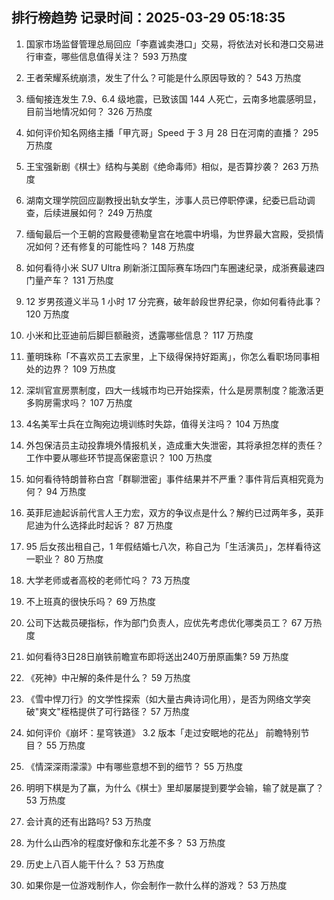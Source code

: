 
## 排行榜趋势 记录时间：2025-03-29 05:18:35
  
  1. 国家市场监督管理总局回应「李嘉诚卖港口」交易，将依法对长和港口交易进行审查，哪些信息值得关注？ 593 万热度
    
  2. 王者荣耀系统崩溃，发生了什么？可能是什么原因导致的？ 543 万热度
    
  3. 缅甸接连发生 7.9、6.4 级地震，已致该国 144 人死亡，云南多地震感明显，目前当地情况如何？ 326 万热度
    
  4. 如何评价知名网络主播「甲亢哥」Speed 于 3 月 28 日在河南的直播？ 295 万热度
    
  5. 王宝强新剧《棋士》结构与美剧《绝命毒师》相似，是否算抄袭？ 263 万热度
    
  6. 湖南文理学院回应副教授出轨女学生，涉事人员已停职停课，纪委已启动调查，后续进展如何？ 249 万热度
    
  7. 缅甸最后一个王朝的宫殿曼德勒皇宫在地震中坍塌，为世界最大宫殿，受损情况如何？还有修复的可能性吗？ 148 万热度
    
  8. 如何看待小米 SU7 Ultra 刷新浙江国际赛车场四门车圈速纪录，成浙赛最速四门量产车？ 131 万热度
    
  9. 12 岁男孩遵义半马 1 小时 17 分完赛，破年龄段世界纪录，你如何看待此事？ 120 万热度
    
  10. 小米和比亚迪前后脚巨额融资，透露哪些信息？ 117 万热度
    
  11. 董明珠称「不喜欢员工去家里，上下级得保持好距离」，你怎么看职场同事相处的边界？ 109 万热度
    
  12. 深圳官宣房票制度，四大一线城市均已开始探索，什么是房票制度？能激活更多购房需求吗？ 107 万热度
    
  13. 4名美军士兵在立陶宛边境训练时失踪，值得关注吗？ 104 万热度
    
  14. 外包保洁员主动投靠境外情报机关，造成重大失泄密，其将承担怎样的责任？工作中要从哪些环节提高保密意识？ 100 万热度
    
  15. 如何看待特朗普称白宫「群聊泄密」事件结果并不严重？事件背后真相究竟为何？ 94 万热度
    
  16. 英菲尼迪起诉前代言人王力宏，双方的争议点是什么？解约已过两年多，英菲尼迪为什么选择此时起诉？ 87 万热度
    
  17. 95 后女孩出租自己，1 年假结婚七八次，称自己为「生活演员」，怎样看待这一职业？ 80 万热度
    
  18. 大学老师或者高校的老师忙吗？ 73 万热度
    
  19. 不上班真的很快乐吗？ 69 万热度
    
  20. 公司下达裁员硬指标，作为部门负责人，应优先考虑优化哪类员工？ 67 万热度
    
  21. 如何看待3日28日崩铁前瞻宣布即将送出240万册原画集? 59 万热度
    
  22. 《死神》中卍解的条件是什么？ 59 万热度
    
  23. 《雪中悍刀行》的文学性探索（如大量古典诗词化用），是否为网络文学突破"爽文"桎梏提供了可行路径？ 57 万热度
    
  24. 如何评价《崩坏：星穹铁道》 3.2 版本「走过安眠地的花丛」 前瞻特别节目？ 55 万热度
    
  25. 《情深深雨濛濛》中有哪些意想不到的细节？ 55 万热度
    
  26. 明明下棋是为了赢，为什么《棋士》里却屡屡提到要学会输，输了就是赢了？ 53 万热度
    
  27. 会计真的还有出路吗? 53 万热度
    
  28. 为什么山西冷的程度好像和东北差不多？ 53 万热度
    
  29. 历史上八百人能干什么？ 53 万热度
    
  30. 如果你是一位游戏制作人，你会制作一款什么样的游戏？ 53 万热度
    